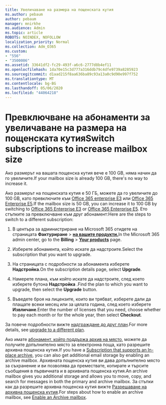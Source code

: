 ```yaml
---
title: Увеличаване на размера на пощенската кутия
ms.author: pebaum
author: pebaum
manager: mnirkhe
ms.audience: Admin
ms.topic: article
ROBOTS: NOINDEX, NOFOLLOW
localization_priority: Normal
ms.collection: Adm_O365
ms.custom:
- "556"
- "3500006"
ms.assetid: 33641df2-fc29-493f-a6c6-2777d8b4ef11
ms.openlocfilehash: 1da70e15c3d777a316ddb79c4dfe9739a8285923
ms.sourcegitcommit: d1aad215f8aa636ba89c93a13a0c9d90e997f752
ms.translationtype: MT
ms.contentlocale: bg-BG
ms.lasthandoff: 05/06/2020
ms.locfileid: "44064218"
---
```

# <a name="switch-subscriptions-to-increase-mailbox-size"></a><span data-ttu-id="d0d0d-102">Превключване на абонаменти за увеличаване на размера на пощенската кутия</span><span class="sxs-lookup"><span data-stu-id="d0d0d-102">Switch subscriptions to increase mailbox size</span></span>

<span data-ttu-id="d0d0d-103">Ако размерът на вашата пощенска кутия вече е 100 GB, няма начин да го увеличите.</span><span class="sxs-lookup"><span data-stu-id="d0d0d-103">If your mailbox size is already 100 GB, there's no way to increase it.</span></span>
  
<span data-ttu-id="d0d0d-104">Ако размерът на пощенската кутия е 50 ГБ, можете да го увеличите до 100 GB, като превключите към [Office 365 enterprise E3](https://products.office.com/business/office-365-enterprise-e3-business-software) или [Office 365 Enterprise E5](https://products.office.com/business/office-365-enterprise-e5-business-software).</span><span class="sxs-lookup"><span data-stu-id="d0d0d-104">If the mailbox size is 50 GB, you can increase it to 100 GB by switching to [Office 365 Enterprise E3](https://products.office.com/business/office-365-enterprise-e3-business-software) or [Office 365 Enterprise E5](https://products.office.com/business/office-365-enterprise-e5-business-software).</span></span> <span data-ttu-id="d0d0d-105">Ето стъпките за превключване към друг абонамент:</span><span class="sxs-lookup"><span data-stu-id="d0d0d-105">Here are the steps to switch to a different subscription:</span></span>
  
1. <span data-ttu-id="d0d0d-106">В центъра за администриране на Microsoft 365 отидете на страницата **Фактуриране** \> **[на вашите продукти.](https://go.microsoft.com/fwlink/p/?linkid=842054)**</span><span class="sxs-lookup"><span data-stu-id="d0d0d-106">In the Microsoft 365 admin center, go to the **Billing** \> **[Your products](https://go.microsoft.com/fwlink/p/?linkid=842054)** page.</span></span>

2. <span data-ttu-id="d0d0d-107">Изберете абонамента, който искате да надстроите.</span><span class="sxs-lookup"><span data-stu-id="d0d0d-107">Select the subscription that you want to upgrade.</span></span>

3. <span data-ttu-id="d0d0d-108">На страницата с подробности за абонамента изберете **Надстройка**.</span><span class="sxs-lookup"><span data-stu-id="d0d0d-108">On the subscription details page, select **Upgrade**.</span></span>

4. <span data-ttu-id="d0d0d-109">Намерете плана, към който искате да надстроите, след което изберете бутона **Надстройка** .</span><span class="sxs-lookup"><span data-stu-id="d0d0d-109">Find the plan to which you want to upgrade, then select the **Upgrade** button.</span></span>

5. <span data-ttu-id="d0d0d-110">Въведете броя на лицензите, които ви трябват, изберете дали да плащате всеки месец или за цялата година, след което изберете **Извличане**.</span><span class="sxs-lookup"><span data-stu-id="d0d0d-110">Enter the number of licenses that you need, choose whether to pay each month or for the whole year, then select **Checkout**.</span></span>

<span data-ttu-id="d0d0d-111">За повече подробности вижте [надграждане до друг план](https://docs.microsoft.com/office365/admin/subscriptions-and-billing/upgrade-to-different-plan).</span><span class="sxs-lookup"><span data-stu-id="d0d0d-111">For more details, see [upgrade to a different plan](https://docs.microsoft.com/office365/admin/subscriptions-and-billing/upgrade-to-different-plan).</span></span>

<span data-ttu-id="d0d0d-112">Ако имате [абонамент, който поддържа архив на място](https://docs.microsoft.com/office365/servicedescriptions/exchange-online-archiving-service-description/exchange-online-archiving-service-description), можете да получите допълнително място за електронна поща, като разрешите архивна пощенска кутия.</span><span class="sxs-lookup"><span data-stu-id="d0d0d-112">If you have a [Subscription that supports an In-place archive](https://docs.microsoft.com/office365/servicedescriptions/exchange-online-archiving-service-description/exchange-online-archiving-service-description), you can also get additional email storage by enabling an archive mailbox.</span></span> <span data-ttu-id="d0d0d-113">Архивната пощенска кутия ви дава допълнително място за съхранение и ви позволява да премествате, копирате и търсите съобщения в първичната и в архивната пощенска кутия.</span><span class="sxs-lookup"><span data-stu-id="d0d0d-113">An archive mailbox gives you additional storage and allows you to move, copy, and search for messages in both the primary and archive mailbox.</span></span> <span data-ttu-id="d0d0d-114">За стъпки как да разрешите архивна пощенска кутия вижте [Разрешаване на архивна пощенска кутия](https://docs.microsoft.com/office365/securitycompliance/enable-archive-mailboxes).</span><span class="sxs-lookup"><span data-stu-id="d0d0d-114">For steps about how to enable an archive mailbox, see [Enable an Archive mailbox](https://docs.microsoft.com/office365/securitycompliance/enable-archive-mailboxes).</span></span>